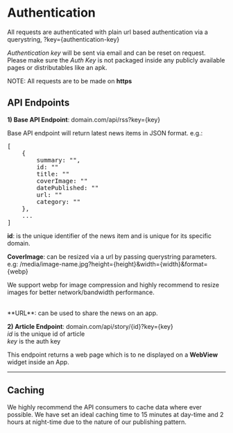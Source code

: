 # Authentication

All requests are authenticated with plain url based authentication via a querystring, ?key={authentication-key}

_Authentication key_ will be sent via email and can be reset on request. Please make sure the _Auth Key_ is not packaged inside any publicly available pages or distributables like an apk.

NOTE: All requests are to be made on **https**
## API Endpoints

**1) Base API Endpoint**: domain.com/api/rss?key={key}
<br>

Base API endpoint will return latest news items in JSON format. e.g.:
<pre>
[
    {
        summary: "",
        id: ""
        title: ""
        coverImage: ""
        datePublished: ""
        url: ""
        category: ""
    },
    ...
]
</pre>

**id**: is the unique identifier of the news item and is unique for its specific domain.

**CoverImage**: can be resized via a url by passing querystring parameters. e.g: /media/image-name.jpg?height={height}&width={width}&format={webp}

We support webp for image compression and highly recommend to resize images for better network/bandwidth performance.

<br>
**URL**: can be used to share the news on an app.

**2) Article Endpoint**: domain.com/api/story/{id}?key={key}
<br>
_id_ is the unique id of article 
<br>
_key_ is the auth key

This endpoint returns a web page which is to ne displayed on a **WebView** widget inside an App.

-----
## Caching

We highly recommend the API consumers to cache data where ever possible. We have set an ideal caching time to 15 minutes at day-time and 2 hours at night-time due to the nature of our publishing pattern.

